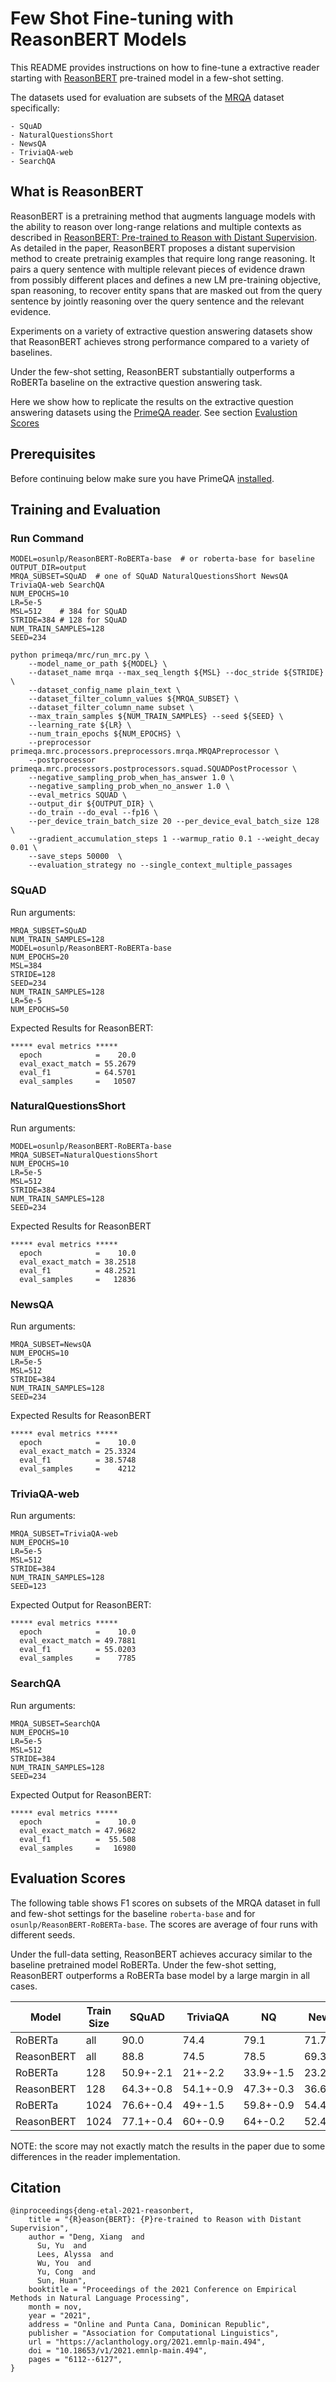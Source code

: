 # Few Shot Fine-tuning with ReasonBERT Models

This README provides instructions on how to fine-tune a extractive reader starting with [ReasonBERT](https://huggingface.co/osunlp/ReasonBERT-RoBERTa-base) pre-trained model in a few-shot setting.  

The datasets used for evaluation are subsets of the [MRQA](https://github.com/mrqa/MRQA-Shared-Task-2019) dataset specifically:

    - SQuAD
    - NaturalQuestionsShort
    - NewsQA 
    - TriviaQA-web
    - SearchQA

## What is ReasonBERT

ReasonBERT is a pretraining method that augments language models with the ability to reason over long-range relations and multiple contexts as described in [ReasonBERT: Pre-trained to Reason with Distant Supervision](https://arxiv.org/pdf/2109.04912).  As detailed in the paper, ReasonBERT proposes a distant supervision method to create pretrainig examples that require long range reasoning.  It pairs a query sentence with multiple relevant pieces of evidence drawn from possibly different places and defines a new LM pre-training objective, span reasoning, to recover entity spans that are masked out from the query sentence by jointly reasoning over the query sentence and the relevant evidence. 

Experiments on a variety of extractive question answering datasets show that ReasonBERT achieves strong performance compared to a variety of baselines.

Under the few-shot setting, ReasonBERT substantially outperforms a RoBERTa baseline on the extractive question answering task. 

Here we show how to replicate the results on the extractive question answering datasets using the [PrimeQA reader](../../primeqa/mrc/README.md). See section [Evalustion Scores](#evaluation-scores)

## Prerequisites
Before continuing below make sure you have PrimeQA [installed](../../README.md#Installation).

## Training and Evaluation

### Run Command

```
MODEL=osunlp/ReasonBERT-RoBERTa-base  # or roberta-base for baseline
OUTPUT_DIR=output
MRQA_SUBSET=SQuAD  # one of SQuAD NaturalQuestionsShort NewsQA TriviaQA-web SearchQA
NUM_EPOCHS=10
LR=5e-5
MSL=512    # 384 for SQuAD
STRIDE=384 # 128 for SQuAD
NUM_TRAIN_SAMPLES=128
SEED=234

python primeqa/mrc/run_mrc.py \
    --model_name_or_path ${MODEL} \
    --dataset_name mrqa --max_seq_length ${MSL} --doc_stride ${STRIDE} \
    --dataset_config_name plain_text \
    --dataset_filter_column_values ${MRQA_SUBSET} \
    --dataset_filter_column_name subset \
    --max_train_samples ${NUM_TRAIN_SAMPLES} --seed ${SEED} \
    --learning_rate ${LR} \
    --num_train_epochs ${NUM_EPOCHS} \
    --preprocessor primeqa.mrc.processors.preprocessors.mrqa.MRQAPreprocessor \
    --postprocessor primeqa.mrc.processors.postprocessors.squad.SQUADPostProcessor \
    --negative_sampling_prob_when_has_answer 1.0 \
    --negative_sampling_prob_when_no_answer 1.0 \
    --eval_metrics SQUAD \
    --output_dir ${OUTPUT_DIR} \
    --do_train --do_eval --fp16 \
    --per_device_train_batch_size 20 --per_device_eval_batch_size 128 \
    --gradient_accumulation_steps 1 --warmup_ratio 0.1 --weight_decay 0.01 \
    --save_steps 50000  \
    --evaluation_strategy no --single_context_multiple_passages
```

### SQuAD 

Run arguments:
```
MRQA_SUBSET=SQuAD  
NUM_TRAIN_SAMPLES=128
MODEL=osunlp/ReasonBERT-RoBERTa-base
NUM_EPOCHS=20
MSL=384 
STRIDE=128
SEED=234
NUM_TRAIN_SAMPLES=128
LR=5e-5
NUM_EPOCHS=50
```

Expected Results for ReasonBERT:
```
***** eval metrics *****
  epoch            =    20.0
  eval_exact_match = 55.2679
  eval_f1          = 64.5701
  eval_samples     =   10507
```

### NaturalQuestionsShort

Run arguments:
```
MODEL=osunlp/ReasonBERT-RoBERTa-base 
MRQA_SUBSET=NaturalQuestionsShort 
NUM_EPOCHS=10
LR=5e-5
MSL=512    
STRIDE=384 
NUM_TRAIN_SAMPLES=128
SEED=234
```

Expected Results for ReasonBERT
```
***** eval metrics *****
  epoch            =    10.0
  eval_exact_match = 38.2518
  eval_f1          = 48.2521
  eval_samples     =   12836
```


### NewsQA 

Run arguments:
```
MRQA_SUBSET=NewsQA 
NUM_EPOCHS=10
LR=5e-5
MSL=512    
STRIDE=384 
NUM_TRAIN_SAMPLES=128
SEED=234
```

Expected Results for ReasonBERT
```
***** eval metrics *****
  epoch            =    10.0
  eval_exact_match = 25.3324
  eval_f1          = 38.5748
  eval_samples     =    4212
```

### TriviaQA-web

Run arguments:
```
MRQA_SUBSET=TriviaQA-web 
NUM_EPOCHS=10
LR=5e-5
MSL=512    
STRIDE=384 
NUM_TRAIN_SAMPLES=128
SEED=123
```

Expected Output for ReasonBERT:
```
***** eval metrics *****
  epoch            =    10.0
  eval_exact_match = 49.7881
  eval_f1          = 55.0203
  eval_samples     =    7785
```


### SearchQA

Run arguments:
```
MRQA_SUBSET=SearchQA 
NUM_EPOCHS=10
LR=5e-5
MSL=512   
STRIDE=384 
NUM_TRAIN_SAMPLES=128
SEED=234
```

Expected Output for ReasonBERT:
```
***** eval metrics *****
  epoch            =    10.0
  eval_exact_match = 47.9682
  eval_f1          =  55.508
  eval_samples     =   16980
```

## Evaluation Scores

The following table shows F1 scores on subsets of the MRQA dataset in full and few-shot settings for the baseline `roberta-base` and for `osunlp/ReasonBERT-RoBERTa-base`.  The scores are average of four runs with different seeds.

Under the full-data setting, ReasonBERT achieves accuracy similar to the baseline pretrained model RoBERTa.
Under the few-shot setting, ReasonBERT outperforms a RoBERTa base model by a large margin in all cases.

Model | Train Size | SQuAD | TriviaQA | NQ | NewsQA | SearchQA
-- | -- | -- | -- | -- | -- | --
RoBERTa  | all | 90.0 | 74.4 | 79.1 | 71.7 | 79.6
ReasonBERT  | all | 88.8 | 74.5 | 78.5 | 69.3 | 79.0
RoBERTa | 128 | 50.9+-2.1 | 21+-2.2 | 33.9+-1.5 | 23.2+-3.5 | 28.6+-1.5
ReasonBERT | 128 | 64.3+-0.8 | 54.1+-0.9 | 47.3+-0.3 | 36.6+-2.0 | 53.4+-2.4
RoBERTa  | 1024 | 76.6+-0.4 | 49+-1.5 | 59.8+-0.9 | 54.4+-0.9 | 55.7+-1.7
ReasonBERT | 1024 | 77.1+-0.4 | 60+-0.9 | 64+-0.2 | 52.4+-0.5 | 64.2+-0.7

NOTE: the score may not exactly match the results in the paper due to some differences in the reader implementation.


## Citation

```
@inproceedings{deng-etal-2021-reasonbert,
    title = "{R}eason{BERT}: {P}re-trained to Reason with Distant Supervision",
    author = "Deng, Xiang  and
      Su, Yu  and
      Lees, Alyssa  and
      Wu, You  and
      Yu, Cong  and
      Sun, Huan",
    booktitle = "Proceedings of the 2021 Conference on Empirical Methods in Natural Language Processing",
    month = nov,
    year = "2021",
    address = "Online and Punta Cana, Dominican Republic",
    publisher = "Association for Computational Linguistics",
    url = "https://aclanthology.org/2021.emnlp-main.494",
    doi = "10.18653/v1/2021.emnlp-main.494",
    pages = "6112--6127",
}
```